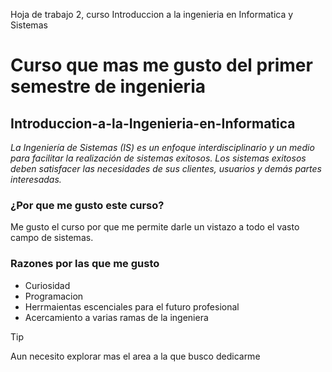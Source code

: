  Hoja de trabajo 2, curso Introduccion a la ingenieria en Informatica y Sistemas

# Curso que mas me gusto del primer semestre de ingenieria
## Introduccion-a-la-Ingenieria-en-Informatica
_La Ingeniería de Sistemas (IS) es un enfoque interdisciplinario y un medio para facilitar la realización de sistemas exitosos. Los sistemas exitosos deben satisfacer las necesidades de sus clientes, usuarios y demás partes interesadas._

### ¿Por que me gusto este curso?
Me gusto el curso por que me permite darle un vistazo a todo el vasto campo de sistemas.


### Razones por las que me gusto
- Curiosidad
- Programacion
- Herrmaientas escenciales para el futuro profesional
- Acercamiento a varias ramas de la ingeniera

> [!TIP]
> Aun necesito explorar mas el area a la que busco dedicarme